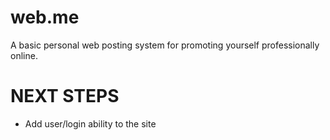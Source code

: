 web.me
======

A basic personal web posting system for promoting yourself professionally online.

NEXT STEPS
==========

- Add user/login ability to the site